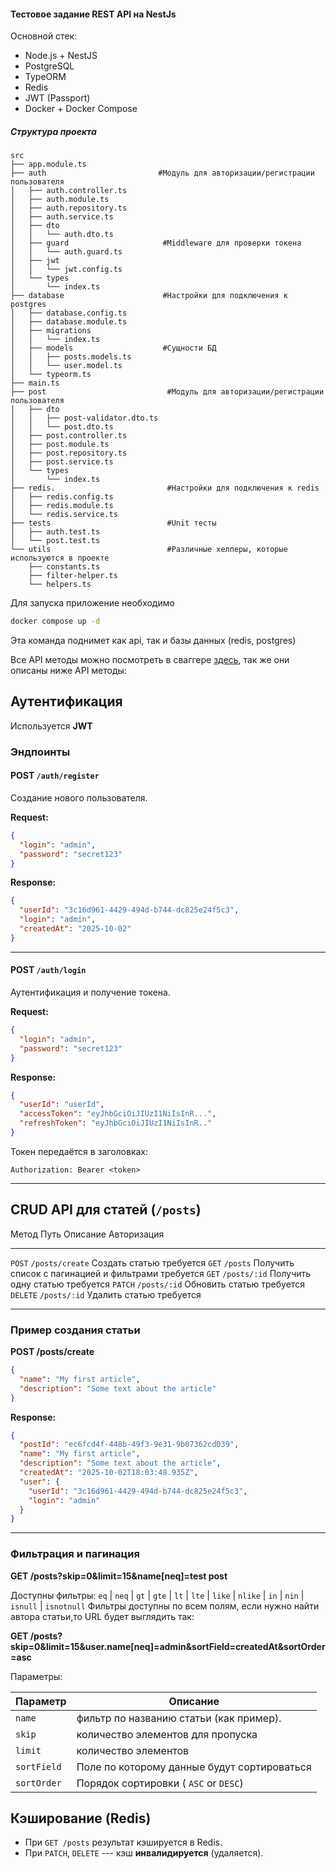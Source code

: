 #### Тестовое задание REST API на NestJs

Основной стек:
- Node.js + NestJS
- PostgreSQL
- TypeORM
- Redis
- JWT (Passport)
- Docker + Docker Compose

##### Структура проекта
```
src
├── app.module.ts
├── auth                         #Модуль для авторизации/регистрации пользователя
│   ├── auth.controller.ts
│   ├── auth.module.ts
│   ├── auth.repository.ts
│   ├── auth.service.ts
│   ├── dto
│   │   └── auth.dto.ts
│   ├── guard                     #Middleware для проверки токена
│   │   └── auth.guard.ts
│   ├── jwt
│   │   └── jwt.config.ts
│   └── types
│       └── index.ts
├── database                      #Настройки для подключения к postgres
│   ├── database.config.ts
│   ├── database.module.ts
│   ├── migrations
│   │   └── index.ts
│   ├── models                    #Сущности БД   
│   │   ├── posts.models.ts
│   │   └── user.model.ts
│   └── typeorm.ts
├── main.ts
├── post                           #Модуль для авторизации/регистрации пользователя   
│   ├── dto
│   │   ├── post-validator.dto.ts
│   │   └── post.dto.ts
│   ├── post.controller.ts
│   ├── post.module.ts
│   ├── post.repository.ts
│   ├── post.service.ts
│   └── types
│       └── index.ts
├── redis.                         #Настройки для подключения к redis                  
│   ├── redis.config.ts
│   ├── redis.module.ts
│   └── redis.service.ts
├── tests                          #Unit тесты
│   ├── auth.test.ts
│   └── post.test.ts
└── utils                          #Различные хелперы, которые используются в проекте                      
    ├── constants.ts
    ├── filter-helper.ts
    └── helpers.ts
```



Для запуска приложение необходимо

```Bash
docker compose up -d
```
Эта команда поднимет как api, так и базы данных (redis, postgres)

Все API методы можно посмотреть в сваггере [здесь](http://localhost:3000/docs), так же они описаны ниже API методы:

## Аутентификация

Используется **JWT**

### Эндпоинты

#### POST `/auth/register`

Создание нового пользователя.

**Request:**

``` json
{
  "login": "admin",
  "password": "secret123"
}
```

**Response:**

``` json
{
  "userId": "3c16d961-4429-494d-b744-dc825e24f5c3",
  "login": "admin",
  "createdAt": "2025-10-02"
}
```

------------------------------------------------------------------------

#### POST `/auth/login`

Аутентификация и получение токена.

**Request:**

``` json
{
  "login": "admin",
  "password": "secret123"
}
```

**Response:**

``` json
{
  "userId": "userId",
  "accessToken": "eyJhbGciOiJIUzI1NiIsInR...",
  "refreshToken": "eyJhbGciOiJIUzI1NiIsInR.."
}
```

Токен передаётся в заголовках:

    Authorization: Bearer <token>

------------------------------------------------------------------------

## CRUD API для статей (`/posts`)

  Метод      Путь           Описание                                   Авторизация
  ---------- -------------- ------------------------------------------ --------------
  `POST`     `/posts/create`       Создать статью                      требуется
  `GET`      `/posts`       Получить список с пагинацией и фильтрами   требуется
  `GET`      `/posts/:id`   Получить одну статью                       требуется
  `PATCH`    `/posts/:id`   Обновить статью                            требуется
  `DELETE`   `/posts/:id`   Удалить статью                             требуется

------------------------------------------------------------------------

### Пример создания статьи

**POST /posts/create**

``` json
{
  "name": "My first article",
  "description": "Some text about the article"
}
```

**Response:**

``` json
{
  "postId": "ec6fcd4f-448b-49f3-9e31-9b07362cd039",
  "name": "My first article",
  "description": "Some text about the article",
  "createdAt": "2025-10-02T18:03:48.935Z",
  "user": {
    "userId": "3c16d961-4429-494d-b744-dc825e24f5c3",
    "login": "admin"
  }
}
```

------------------------------------------------------------------------

### Фильтрация и пагинация

**GET /posts?skip=0&limit=15&name[neq]=test post**

Доступны фильтры: `eq` | `neq` | `gt` | `gte` | `lt` | `lte` | `like` | `nlike` | `in` | `nin` | `isnull` | `isnotnull`
Фильтры доступны по всем полям, если нужно найти автора статьи,то URL будет выглядить так:

**GET /posts?skip=0&limit=15&user.name[neq]=admin&sortField=createdAt&sortOrder=asc**

Параметры:

| Параметр    |Описание |
|-------------|---------------------------------------------|  
| `name`      | фильтр по названию статьи (как пример).     |
| `skip`      | количество элементов для пропуска           |
| `limit`     | количество элементов                        |
| `sortField` | Поле по которому данные будут сортироваться |
| `sortOrder` | Порядок сортировки ( `ASC` or `DESC`)       |



## Кэширование (Redis)

-   При `GET /posts` результат кэшируется в Redis.
-   При `PATCH`, `DELETE` --- кэш **инвалидируется**
    (удаляется).

